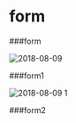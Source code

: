 # form


###form

![2018-08-09](https://user-images.githubusercontent.com/37179627/43914432-8aa63688-9c25-11e8-9679-fdbc8023e5f0.png)



###form1

![2018-08-09 1](https://user-images.githubusercontent.com/37179627/43914731-4d996318-9c26-11e8-8567-0253148dfdc4.png)

###form2
